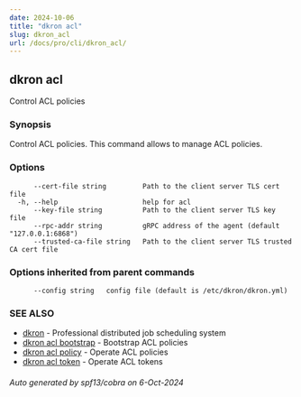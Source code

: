 ```yaml
---
date: 2024-10-06
title: "dkron acl"
slug: dkron_acl
url: /docs/pro/cli/dkron_acl/
---
```

## dkron acl

Control ACL policies

### Synopsis

Control ACL policies. This command allows to manage ACL policies.

### Options

```
      --cert-file string         Path to the client server TLS cert file
  -h, --help                     help for acl
      --key-file string          Path to the client server TLS key file
      --rpc-addr string          gRPC address of the agent (default "127.0.0.1:6868")
      --trusted-ca-file string   Path to the client server TLS trusted CA cert file
```

### Options inherited from parent commands

```
      --config string   config file (default is /etc/dkron/dkron.yml)
```

### SEE ALSO

* [dkron](/docs/pro/cli/dkron/)	 - Professional distributed job scheduling system
* [dkron acl bootstrap](/docs/pro/cli/dkron_acl_bootstrap/)	 - Bootstrap ACL policies
* [dkron acl policy](/docs/pro/cli/dkron_acl_policy/)	 - Operate ACL policies
* [dkron acl token](/docs/pro/cli/dkron_acl_token/)	 - Operate ACL tokens

###### Auto generated by spf13/cobra on 6-Oct-2024
